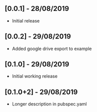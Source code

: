 ## [0.0.1] - 28/08/2019

* Initial release

## [0.0.2] - 29/08/2019  

* Added google drive export to example


## [0.1.0] - 29/08/2019

* Initial working release

## [0.1.0+2] - 29/08/2019

* Longer description in pubspec.yaml